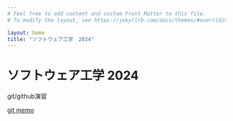 ```yaml
---
# Feel free to add content and custom Front Matter to this file.
# To modify the layout, see https://jekyllrb.com/docs/themes/#overriding-theme-defaults

layout: home
title: "ソフトウェア工学　2024"
---
```


# ソフトウェア工学 2024

git/github演習

[git memo](/docs/git-memo)